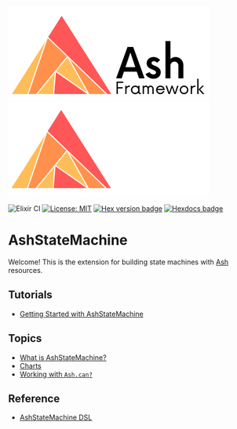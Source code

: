 ![Logo](https://github.com/ash-project/ash/blob/main/logos/cropped-for-header-black-text.png?raw=true#gh-light-mode-only)
![Logo](https://github.com/ash-project/ash/blob/main/logos/cropped-for-header-white-text.png?raw=true#gh-dark-mode-only)

![Elixir CI](https://github.com/ash-project/ash_state_machine/workflows/CI/badge.svg)
[![License: MIT](https://img.shields.io/badge/License-MIT-yellow.svg)](https://opensource.org/licenses/MIT)
[![Hex version badge](https://img.shields.io/hexpm/v/ash_state_machine.svg)](https://hex.pm/packages/ash_state_machine)
[![Hexdocs badge](https://img.shields.io/badge/docs-hexdocs-purple)](https://hexdocs.pm/ash_state_machine)

# AshStateMachine

Welcome! This is the extension for building state machines with [Ash](https://hexdocs.pm/ash_state_machine) resources.

## Tutorials

- [Getting Started with AshStateMachine](documentation/tutorials/getting-started-with-ash-state-machine.md)

## Topics

- [What is AshStateMachine?](documentation/topics/what-is-ash-state-machine.md)
- [Charts](documentation/topics/charts.md)
- [Working with `Ash.can?`](documentation/topics/working-with-ash-can.md)

## Reference

- [AshStateMachine DSL](documentation/dsls/DSL-AshStateMachine.md)
